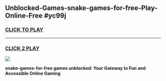 
## Unblocked-Games-snake-games-for-free-Play-Online-Free #yc99j
<h3>
<a href="https://us.freeplayer.one?title=snake-games-for-free&ref=10M">CLICK TO PLAY</a></h3>
<hr>

<h3>
<a href="https://us.freeplayer.one?title=snake-games-for-free&ref=10M">CLICK 2 PLAY</a>
  
</h3>

<a href="https://us.freeplayer.one?title=snake-games-for-free&ref=10M"><img src="https://clearcache.store/games.png"></a>


**snake-games-for-free games unblocked: Your Gateway to Fun and Accessible Online Gaming**
